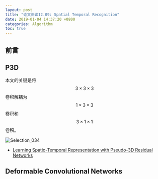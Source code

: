 ```yaml
---
layout: post
title: "论文阅读12.09: Spatial Temporal Recognition"
date: 2019-01-04 14:37:20 +0800
categories: Algorithm
toc: true
---
```


## 前言

## P3D

本文的关键是将$$3 \times 3 \times 3$$卷积解耦为$$1 \times 3 \times 3$$卷积和$$3 \times 1 \times 1$$ 卷积。

![Selection_034](https://i.imgur.com/BeN3aWh.png)

* [Learning Spatio-Temporal Representation with Pseudo-3D Residual Networks](http://openaccess.thecvf.com/content_ICCV_2017/papers/Qiu_Learning_Spatio-Temporal_Representation_ICCV_2017_paper.pdf)

## Deformable Convolutional Networks


